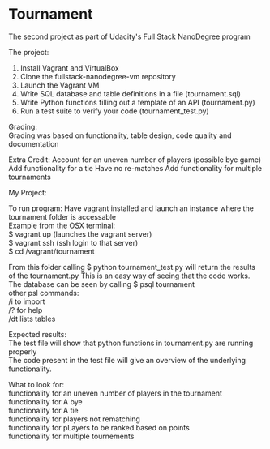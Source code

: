 # Tournament
The second project as part of Udacity's Full Stack NanoDegree program  
  
The project: 
1. Install Vagrant and VirtualBox  
2. Clone the fullstack-nanodegree-vm repository  
3. Launch the Vagrant VM  
4. Write SQL database and table definitions in a file (tournament.sql)  
5. Write Python functions filling out a template of an API (tournament.py)  
6. Run a test suite to verify your code (tournament_test.py)  
  
Grading:  
Grading was based on functionality, table design, code quality and documentation  
  
Extra Credit:
Account for an uneven number of players (possible bye game)  
Add functionality for a tie
Have no re-matches
Add functionality for multiple tournaments


My Project:

To run program:
Have vagrant installed and launch an instance where the tournament folder is accessable  
Example from the OSX terminal:   
$ vagrant up (launches the vagrant server)  
$ vagrant ssh (ssh login to that server)  
$ cd /vagrant/tournament  
  
From this folder calling $ python tournament_test.py will return the results of the tournament.py 
This is an easy way of seeing that the code works.  
The database can be seen by calling $ psql tournament  
other psl commands:  
/i to import   
/? for help  
/dt lists tables  

Expected results:  
The test file will show that python functions in tournament.py are running properly  
The code present in the test file will give an overview of the underlying functionality.  

What to look for:  
functionality for an uneven number of players in the tournament   
functionality for A bye  
functionality for A tie  
functionality for players not rematching  
functionality for pLayers to be ranked based on points  
functionality for multiple tournements  
